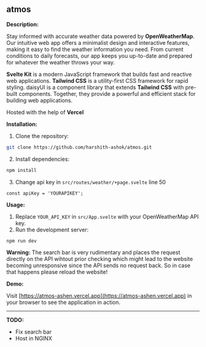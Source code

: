 ## atmos

**Description:**

Stay informed with accurate weather data powered by **OpenWeatherMap**. Our intuitive web app offers a minimalist design and interactive features, making it easy to find the weather information you need. From current conditions to daily forecasts, our app keeps you up-to-date and prepared for whatever the weather throws your way.

**Svelte Kit** is a modern JavaScript framework that builds fast and reactive web applications. **Tailwind CSS** is a utility-first CSS framework for rapid styling. daisyUI is a component library that extends **Tailwind CSS** with pre-built components. Together, they provide a powerful and efficient stack for building web applications.

Hosted with the help of **Vercel**

**Installation:**

1. Clone the repository:

```bash
git clone https://github.com/harshith-ashok/atmos.git
```

2. Install dependencies:

```bash
npm install
```

3. Change api key in `src/routes/weather/+page.svelte` line 50

```svelte
const apiKey = 'YOURAPIKEY';
```

**Usage:**

1. Replace `YOUR_API_KEY` in `src/App.svelte` with your OpenWeatherMap API key.
2. Run the development server:

```bash
npm run dev
```

**Warning:**
The search bar is very rudimentary and places the request directly on the API wihtout prior checking which might lead to the website becoming unresponsive since the API sends no request back. So in case that happens please reload the website!

**Demo:**

Visit [https://atmos-ashen.vercel.app](https://atmos-ashen.vercel.app) in your browser to see the application in action.

---
**TODO:**
- Fix search bar
- Host in NGINX

